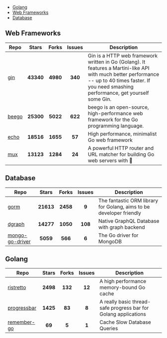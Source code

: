 
- [Golang](#golang)
- [Web Frameworks](#web-frameworks)
- [Database](#database)

## Web Frameworks

| Repo | Stars  | Forks  | Issues | Description |
| ---- | :----: | :----: | :----: | ----------- |
| [gin](https://github.com/gin-gonic/gin) | **43340** | **4980** | **340** | Gin is a HTTP web framework written in Go (Golang). It features a Martini-like API with much better performance -- up to 40 times faster. If you need smashing performance, get yourself some Gin. |
| [beego](https://github.com/astaxie/beego) | **25300** | **5022** | **622** | beego is an open-source, high-performance web framework for the Go programming language. |
| [echo](https://github.com/labstack/echo) | **18516** | **1655** | **57** | High performance, minimalist Go web framework |
| [mux](https://github.com/gorilla/mux) | **13123** | **1284** | **24** | A powerful HTTP router and URL matcher for building Go web servers with 🦍 |

## Database

| Repo | Stars  | Forks  | Issues | Description |
| ---- | :----: | :----: | :----: | ----------- |
| [gorm](https://github.com/go-gorm/gorm) | **21613** | **2458** | **9** | The fantastic ORM library for Golang, aims to be developer friendly |
| [dgraph](https://github.com/dgraph-io/dgraph) | **14277** | **1050** | **108** | Native GraphQL Database with graph backend |
| [mongo-go-driver](https://github.com/mongodb/mongo-go-driver) | **5059** | **566** | **6** | The Go driver for MongoDB |

## Golang

| Repo | Stars  | Forks  | Issues | Description |
| ---- | :----: | :----: | :----: | ----------- |
| [ristretto](https://github.com/dgraph-io/ristretto) | **2498** | **132** | **12** | A high performance memory-bound Go cache |
| [progressbar](https://github.com/schollz/progressbar) | **1425** | **83** | **8** | A really basic thread-safe progress bar for Golang applications |
| [remember-go](https://github.com/rocketlaunchr/remember-go) | **69** | **5** | **1** | Cache Slow Database Queries |
